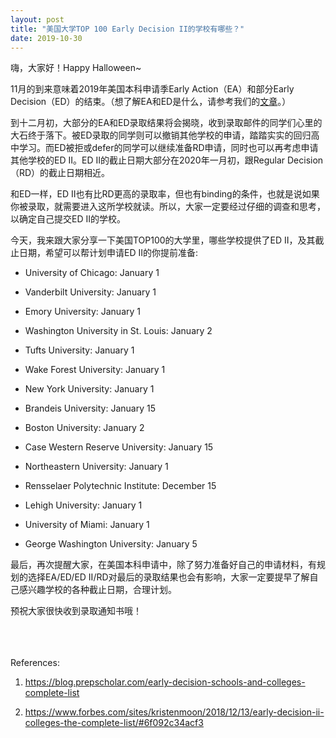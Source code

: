 ```yaml
---
layout: post
title: "美国大学TOP 100 Early Decision II的学校有哪些？"
date: 2019-10-30
---
```



嗨，大家好！Happy Halloween~

11月的到来意味着2019年美国本科申请季Early Action（EA）和部分Early Decision（ED）的结束。（想了解EA和ED是什么，请参考我们的[文章](http://www.tessay.org/blog/2018/10/19/earlyadmission)。）

到十二月初，大部分的EA和ED录取结果将会揭晓，收到录取邮件的同学们心里的大石终于落下。被ED录取的同学则可以撤销其他学校的申请，踏踏实实的回归高中学习。而ED被拒或defer的同学可以继续准备RD申请，同时也可以再考虑申请其他学校的ED II。ED II的截止日期大部分在2020年一月初，跟Regular Decision（RD）的截止日期相近。

和ED一样，ED II也有比RD更高的录取率，但也有binding的条件，也就是说如果你被录取，就需要进入这所学校就读。所以，大家一定要经过仔细的调查和思考，以确定自己提交ED II的学校。

今天，我来跟大家分享一下美国TOP100的大学里，哪些学校提供了ED II，及其截止日期，希望可以帮计划申请ED II的你提前准备:

* University of Chicago: January 1

* Vanderbilt University: January 1

* Emory University: January 1

* Washington University in St. Louis: January 2

* Tufts University: January 1

* Wake Forest University: January 1

* New York University: January 1

* Brandeis University: January 15

* Boston University: January 2

* Case Western Reserve University: January 15

* Northeastern University: January 1

* Rensselaer Polytechnic Institute: December 15

* Lehigh University: January 1

* University of Miami: January 1

* George Washington University: January 5

最后，再次提醒大家，在美国本科申请中，除了努力准备好自己的申请材料，有规划的选择EA/ED/ED II/RD对最后的录取结果也会有影响，大家一定要提早了解自己感兴趣学校的各种截止日期，合理计划。

预祝大家很快收到录取通知书哦！
<br>
<br>
<br>
<br>

References:  
1. https://blog.prepscholar.com/early-decision-schools-and-colleges-complete-list

2. https://www.forbes.com/sites/kristenmoon/2018/12/13/early-decision-ii-colleges-the-complete-list/#6f092c34acf3
